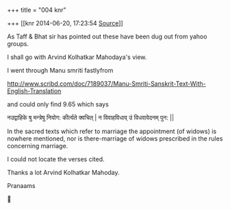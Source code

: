 +++
title = "004 knr"

+++
[[knr	2014-06-20, 17:23:54 [Source](https://groups.google.com/g/samskrita/c/DpNNQ4j1cuU)]]



As Taff & Bhat sir has pointed out these have been dug out from yahoo groups.

  

I shall go with Arvind Kolhatkar Mahodaya's view.

I went through Manu smriti fastlyfrom

<http://www.scribd.com/doc/7189037/Manu-Smriti-Sanskrit-Text-With-English-Translation>

  

and could only find 9.65 which says

नउद्वाहिके षु मन्त्रेषु नियोग: कीर्त्यते क्वचित् \| न विवाहविधाव् उं विधवावेदनम् पुन: \|\|

In the sacred texts which refer to marriage the appointment (of widows) is nowhere mentioned, nor is there-marriage of widows prescribed in the rules concerning marriage.

  

I could not locate the verses cited.

  

Thanks a lot Arvind Kolhatkar Mahoday.

  

Pranaams



